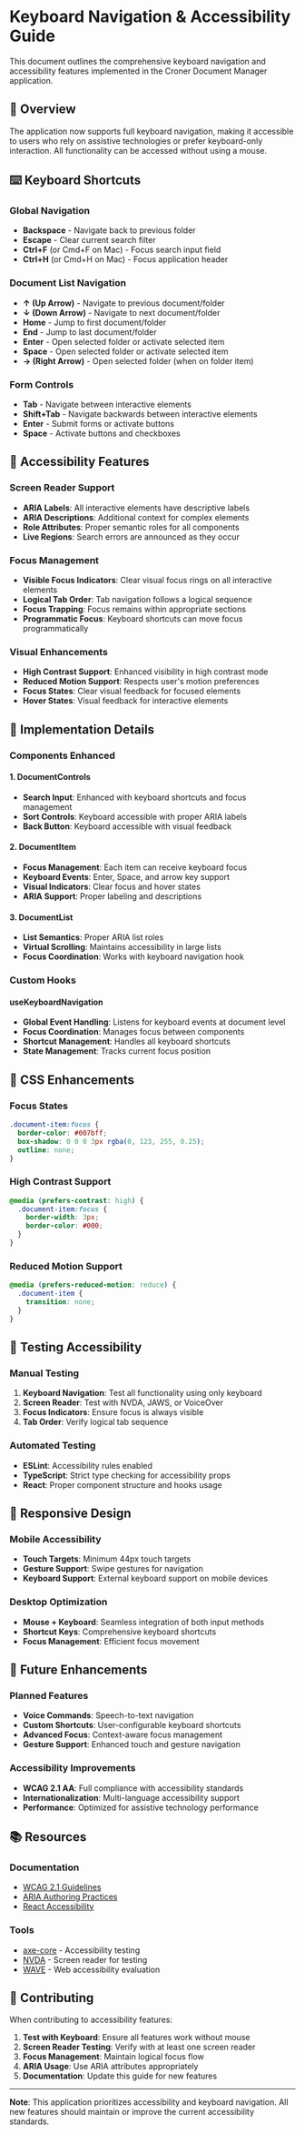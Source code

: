 # Keyboard Navigation & Accessibility Guide

This document outlines the comprehensive keyboard navigation and accessibility features implemented in the Croner Document Manager application.

## 🎯 Overview

The application now supports full keyboard navigation, making it accessible to users who rely on assistive technologies or prefer keyboard-only interaction. All functionality can be accessed without using a mouse.

## ⌨️ Keyboard Shortcuts

### Global Navigation
- **Backspace** - Navigate back to previous folder
- **Escape** - Clear current search filter
- **Ctrl+F** (or Cmd+F on Mac) - Focus search input field
- **Ctrl+H** (or Cmd+H on Mac) - Focus application header

### Document List Navigation
- **↑ (Up Arrow)** - Navigate to previous document/folder
- **↓ (Down Arrow)** - Navigate to next document/folder
- **Home** - Jump to first document/folder
- **End** - Jump to last document/folder
- **Enter** - Open selected folder or activate selected item
- **Space** - Open selected folder or activate selected item
- **→ (Right Arrow)** - Open selected folder (when on folder item)

### Form Controls
- **Tab** - Navigate between interactive elements
- **Shift+Tab** - Navigate backwards between interactive elements
- **Enter** - Submit forms or activate buttons
- **Space** - Activate buttons and checkboxes

## 🚀 Accessibility Features

### Screen Reader Support
- **ARIA Labels**: All interactive elements have descriptive labels
- **ARIA Descriptions**: Additional context for complex elements
- **Role Attributes**: Proper semantic roles for all components
- **Live Regions**: Search errors are announced as they occur

### Focus Management
- **Visible Focus Indicators**: Clear visual focus rings on all interactive elements
- **Logical Tab Order**: Tab navigation follows a logical sequence
- **Focus Trapping**: Focus remains within appropriate sections
- **Programmatic Focus**: Keyboard shortcuts can move focus programmatically

### Visual Enhancements
- **High Contrast Support**: Enhanced visibility in high contrast mode
- **Reduced Motion Support**: Respects user's motion preferences
- **Focus States**: Clear visual feedback for focused elements
- **Hover States**: Visual feedback for interactive elements

## 🔧 Implementation Details

### Components Enhanced

#### 1. DocumentControls
- **Search Input**: Enhanced with keyboard shortcuts and focus management
- **Sort Controls**: Keyboard accessible with proper ARIA labels
- **Back Button**: Keyboard accessible with visual feedback

#### 2. DocumentItem
- **Focus Management**: Each item can receive keyboard focus
- **Keyboard Events**: Enter, Space, and arrow key support
- **Visual Indicators**: Clear focus and hover states
- **ARIA Support**: Proper labeling and descriptions

#### 3. DocumentList
- **List Semantics**: Proper ARIA list roles
- **Virtual Scrolling**: Maintains accessibility in large lists
- **Focus Coordination**: Works with keyboard navigation hook

### Custom Hooks

#### useKeyboardNavigation
- **Global Event Handling**: Listens for keyboard events at document level
- **Focus Coordination**: Manages focus between components
- **Shortcut Management**: Handles all keyboard shortcuts
- **State Management**: Tracks current focus position

## 🎨 CSS Enhancements

### Focus States
```css
.document-item:focus {
  border-color: #007bff;
  box-shadow: 0 0 0 3px rgba(0, 123, 255, 0.25);
  outline: none;
}
```

### High Contrast Support
```css
@media (prefers-contrast: high) {
  .document-item:focus {
    border-width: 3px;
    border-color: #000;
  }
}
```

### Reduced Motion Support
```css
@media (prefers-reduced-motion: reduce) {
  .document-item {
    transition: none;
  }
}
```

## 🧪 Testing Accessibility

### Manual Testing
1. **Keyboard Navigation**: Test all functionality using only keyboard
2. **Screen Reader**: Test with NVDA, JAWS, or VoiceOver
3. **Focus Indicators**: Ensure focus is always visible
4. **Tab Order**: Verify logical tab sequence

### Automated Testing
- **ESLint**: Accessibility rules enabled
- **TypeScript**: Strict type checking for accessibility props
- **React**: Proper component structure and hooks usage

## 📱 Responsive Design

### Mobile Accessibility
- **Touch Targets**: Minimum 44px touch targets
- **Gesture Support**: Swipe gestures for navigation
- **Keyboard Support**: External keyboard support on mobile devices

### Desktop Optimization
- **Mouse + Keyboard**: Seamless integration of both input methods
- **Shortcut Keys**: Comprehensive keyboard shortcuts
- **Focus Management**: Efficient focus movement

## 🔄 Future Enhancements

### Planned Features
- **Voice Commands**: Speech-to-text navigation
- **Custom Shortcuts**: User-configurable keyboard shortcuts
- **Advanced Focus**: Context-aware focus management
- **Gesture Support**: Enhanced touch and gesture navigation

### Accessibility Improvements
- **WCAG 2.1 AA**: Full compliance with accessibility standards
- **Internationalization**: Multi-language accessibility support
- **Performance**: Optimized for assistive technology performance

## 📚 Resources

### Documentation
- [WCAG 2.1 Guidelines](https://www.w3.org/WAI/WCAG21/quickref/)
- [ARIA Authoring Practices](https://www.w3.org/WAI/ARIA/apg/)
- [React Accessibility](https://reactjs.org/docs/accessibility.html)

### Tools
- [axe-core](https://github.com/dequelabs/axe-core) - Accessibility testing
- [NVDA](https://www.nvaccess.org/) - Screen reader for testing
- [WAVE](https://wave.webaim.org/) - Web accessibility evaluation

## 🤝 Contributing

When contributing to accessibility features:

1. **Test with Keyboard**: Ensure all features work without mouse
2. **Screen Reader Testing**: Verify with at least one screen reader
3. **Focus Management**: Maintain logical focus flow
4. **ARIA Usage**: Use ARIA attributes appropriately
5. **Documentation**: Update this guide for new features

---

**Note**: This application prioritizes accessibility and keyboard navigation. All new features should maintain or improve the current accessibility standards.
